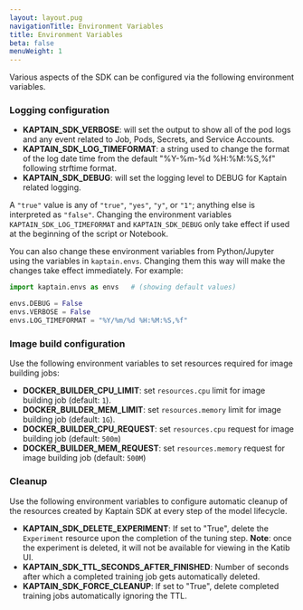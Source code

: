 ```yaml
---
layout: layout.pug
navigationTitle: Environment Variables
title: Environment Variables
beta: false
menuWeight: 1
---
```


Various aspects of the SDK can be configured via the following environment variables.

### Logging configuration
- **KAPTAIN_SDK_VERBOSE**: will set the output to show all of the pod logs and any event related to Job, Pods, Secrets, and
    Service Accounts.
- **KAPTAIN_SDK_LOG_TIMEFORMAT**: a string used to change the format of the log date time from the default "%Y-%m-%d
    %H:%M:%S,%f" following strftime format.
- **KAPTAIN_SDK_DEBUG**: will set the logging level to DEBUG for Kaptain related logging.

A `"true"` value is any of `"true"`, `"yes"`, `"y"`, or `"1"`; anything else is interpreted as `"false"`. Changing the environment
variables `KAPTAIN_SDK_LOG_TIMEFORMAT` and `KAPTAIN_SDK_DEBUG` only take effect if used at the beginning of the script or
Notebook.

You can also change these environment variables from Python/Jupyter using the variables in `kaptain.envs`. Changing them this way
will make the changes take effect immediately. For example:

```python
import kaptain.envs as envs   # (showing default values)

envs.DEBUG = False
envs.VERBOSE = False
envs.LOG_TIMEFORMAT = "%Y/%m/%d %H:%M:%S,%f"
```
### Image build configuration

Use the following environment variables to set resources required for image building jobs: 

- **DOCKER_BUILDER_CPU_LIMIT**: set `resources.cpu` limit for image building job (default: `1`).
- **DOCKER_BUILDER_MEM_LIMIT**: set `resources.memory` limit for image building job (default: `1G`).
- **DOCKER_BUILDER_CPU_REQUEST**: set `resources.cpu` request for image building job (default: `500m`)
- **DOCKER_BUILDER_MEM_REQUEST**: set `resources.memory` request for image building job (default: `500M`)

### Cleanup

Use the following environment variables to configure automatic cleanup of the resources created by Kaptain SDK at every step of the model lifecycle.

- **KAPTAIN_SDK_DELETE_EXPERIMENT**: If set to "True", delete the `Experiment` resource upon the completion of the tuning step. **Note**: once the experiment is deleted, it will not be available for viewing in the Katib UI.
- **KAPTAIN_SDK_TTL_SECONDS_AFTER_FINISHED**: Number of seconds after which a completed training job gets automatically deleted.
- **KAPTAIN_SDK_FORCE_CLEANUP**: If set to "True", delete completed training jobs automatically ignoring the TTL.
